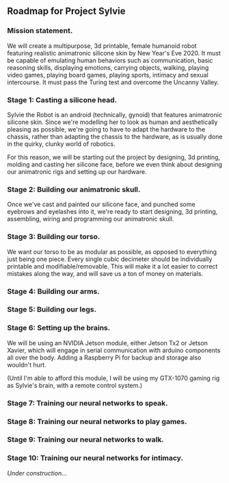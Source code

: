 ## Roadmap for Project Sylvie

### Mission statement. 
We will create a multipurpose, 3d printable, female humanoid robot featuring realistic animatronic silicone skin by New Year's Eve 2020. It must be capable of emulating human behaviors such as communication, basic reasoning skills, displaying emotions, carrying objects, walking, playing video games, playing board games, playing sports, intimacy and sexual intercourse. It must pass the Turing test and overcome the Uncanny Valley.

### Stage 1: Casting a silicone head.

Sylvie the Robot is an android (technically, gynoid) that features animatronic silicone skin. Since we're modelling her to look as 
human and aesthetically pleasing as possible, we're going to have to adapt the hardware to the chassis, rather than adapting
the chassis to the hardware, as is usually done in the quirky, clunky world of robotics.

For this reason, we will be starting out the project by designing, 3d printing, molding and casting her silicone face, 
before we even think about designing our animatronic rigs and setting up our hardware.

### Stage 2: Building our animatronic skull.

Once we've cast and painted our silicone face, and punched some eyebrows and eyelashes into it, we're ready to start designing, 3d printing, assembling, wiring and programming our animatronic skull.

### Stage 3: Building our torso.

We want our torso to be as modular as possible, as opposed to everything just being one piece. Every single cubic decimeter should be individually printable and modifiable/removable. This will make it a lot easier to correct mistakes along the way, and 
will save us a ton of money on materials.

### Stage 4: Building our arms.

### Stage 5: Building our legs.

### Stage 6: Setting up the brains.

We will be using an NVIDIA Jetson module, either Jetson Tx2 or Jetson Xavier, which will engage in serial communication with
arduino components all over the body. Adding a Raspberry Pi for backup and storage also wouldn't hurt.

(Until I'm able to afford this module, I will be using my GTX-1070 gaming rig as Sylvie's brain, with a remote control system.)

### Stage 7: Training our neural networks to speak.

### Stage 8: Training our neural networks to play games.

### Stage 9: Training our neural networks to walk.

### Stage 10: Training our neural networks for intimacy.

*Under construction...*
